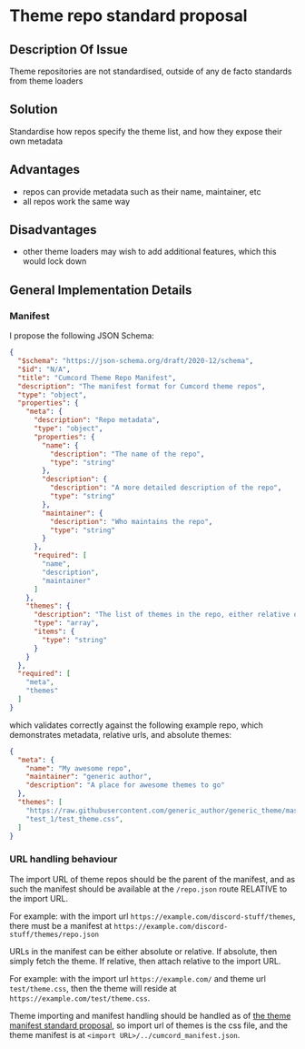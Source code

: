# Theme repo standard proposal

## Description Of Issue

Theme repositories are not standardised, outside of any de facto standards from theme loaders

## Solution

Standardise how repos specify the theme list, and how they expose their own metadata

## Advantages

- repos can provide metadata such as their name, maintainer, etc
- all repos work the same way

## Disadvantages

- other theme loaders may wish to add additional features, which this would lock down

## General Implementation Details

### Manifest

I propose the following JSON Schema:

```json
{
  "$schema": "https://json-schema.org/draft/2020-12/schema",
  "$id": "N/A",
  "title": "Cumcord Theme Repo Manifest",
  "description": "The manifest format for Cumcord theme repos",
  "type": "object",
  "properties": {
    "meta": {
      "description": "Repo metadata",
      "type": "object",
      "properties": {
        "name": {
          "description": "The name of the repo",
          "type": "string"
        },
        "description": {
          "description": "A more detailed description of the repo",
          "type": "string"
        },
        "maintainer": {
          "description": "Who maintains the repo",
          "type": "string"
        }
      },
      "required": [
        "name",
        "description",
        "maintainer"
      ]
    },
    "themes": {
      "description": "The list of themes in the repo, either relative or absolute URLs",
      "type": "array",
      "items": {
        "type": "string"
      }
    }
  },
  "required": [
    "meta",
    "themes"
  ]
}
```

which validates correctly against the following example repo, which demonstrates metadata, relative urls, and absolute themes:

```json
{
  "meta": {
    "name": "My awesome repo",
    "maintainer": "generic author",
    "description": "A place for awesome themes to go"
  },
  "themes": [
    "https://raw.githubusercontent.com/generic_author/generic_theme/master/generic_theme.theme.css",
    "test_1/test_theme.css",
  ]
}
```

### URL handling behaviour

The import URL of theme repos should be the parent of the manifest, and as such the manifest should be available at the `/repo.json` route RELATIVE to the import URL.

For example: with the import url `https://example.com/discord-stuff/themes`, there must be a manifest at `https://example.com/discord-stuff/themes/repo.json`

URLs in the manifest can be either absolute or relative. If absolute, then simply fetch the theme. If relative, then attach relative to the import URL.

For example: with the import url `https://example.com/` and theme url `test/theme.css`, then the theme will reside at `https://example.com/test/theme.css`.

Theme importing and manifest handling should be handled as of [the theme manifest standard proposal](https://github.com/Cumcord/STD/blob/master/proposals/theme_manifest.md), so import url of themes is the css file, and the theme manifest is at `<import URL>/../cumcord_manifest.json`.
